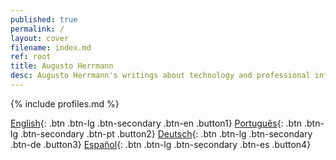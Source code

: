 ```yaml
---
published: true
permalink: /
layout: cover
filename: index.md
ref: root
title: Augusto Herrmann
desc: Augusto Herrmann's writings about technology and professional info.
---
```


{% include profiles.md %}

[English](en/){: .btn .btn-lg .btn-secondary .btn-en .button1}
[Português](pt/){: .btn .btn-lg .btn-secondary .btn-pt .button2}
[Deutsch](de/){: .btn .btn-lg .btn-secondary .btn-de .button3}
[Español](es/){: .btn .btn-lg .btn-secondary .btn-es .button4}
